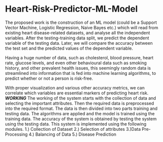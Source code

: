# Heart-Risk-Predictor-ML-Model

The proposed work is the construction of an ML model (could be a Support Vector Machine, Logistic Regression, Naive Bayes etc.) which will read from existing heart disease-related datasets, and analyse all the independent variables.  After the testing-training data split, we predict the dependent variable of the testing data.  Later, we will compare the accuracy between the test set and the predicted values of the dependent variable.

Having a huge number of data, such as cholesterol, blood pressure, heart rate, glucose levels, and even other behavioural data such as smoking history, and other prevalent health issues, this seemingly random data is streamlined into information that is fed into machine learning algorithms, to predict whether or not a person is risk-free.

 With proper visualization and various other accuracy metrics, we can correlate which variables are essential markers of predicting heart risk. 
 ***WORKING***
 The working of the system starts with the collection of data and selecting the important attributes. 
Then the required data is preprocessed into the required format. The data is then divided into two parts training and testing data.
 The algorithms are applied and the model is trained using the training data. 
The accuracy of the system is obtained by testing the system using the testing data. This system is implemented using the following modules.
      1.) Collection of Dataset 
      2.) Selection of attributes 
      3.)Data Pre-Processing 
      4.) Balancing of Data 
      5.) Disease Prediction
